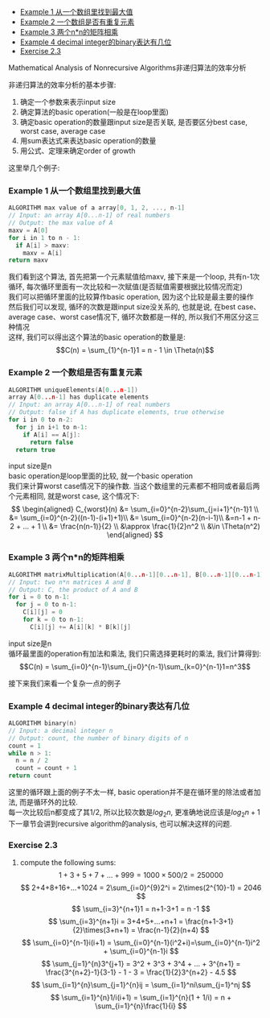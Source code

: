 <!-- TOC -->

- [Example 1 从一个数组里找到最大值](#example-1-从一个数组里找到最大值)
- [Example 2 一个数组是否有重复元素](#example-2-一个数组是否有重复元素)
- [Example 3 两个n*n的矩阵相乘](#example-3-两个nn的矩阵相乘)
- [Example 4 decimal integer的binary表达有几位](#example-4-decimal-integer的binary表达有几位)
- [Exercise 2.3](#exercise-23)

<!-- /TOC -->

Mathematical Analysis of Nonrecursive Algorithms非递归算法的效率分析

非递归算法的效率分析的基本步骤:
1. 确定一个参数来表示input size
2. 确定算法的basic operation(一般是在loop里面)
3. 确定basic operation的数量跟input size是否关联, 是否要区分best case, worst case, average case
4. 用sum表达式来表达basic operation的数量
5. 用公式、定理来确定order of growth

这里举几个例子:
<a id="markdown-example-1-从一个数组里找到最大值" name="example-1-从一个数组里找到最大值"></a>
### Example 1 从一个数组里找到最大值
  
```cpp
ALGORITHM max value of a array[0, 1, 2, ..., n-1]
// Input: an array A[0...n-1] of real numbers
// Output: the max value of A
maxv = A[0]
for i in 1 to n - 1:
  if A[i] > maxv:
    maxv = A[i]
return maxv
```
我们看到这个算法, 首先把第一个元素赋值给maxv, 接下来是一个loop, 共有n-1次循环, 每次循环里面有一次比较和一次赋值(是否赋值需要根据比较情况而定)  
我们可以把循环里面的比较算作basic operation, 因为这个比较是最主要的操作  
然后我们可以发现, 循环的次数是跟input size没关系的, 也就是说, 在best case、average case、worst case情况下, 循环次数都是一样的, 所以我们不用区分这三种情况  
这样, 我们可以得出这个算法的basic operation的数量是:
$$C(n) = \sum_{1}^{n-1}1 = n - 1 \in \Theta(n)$$


<a id="markdown-example-2-一个数组是否有重复元素" name="example-2-一个数组是否有重复元素"></a>
### Example 2 一个数组是否有重复元素

```cpp
ALGORITHM uniqueElements(A[0...n-1])
array A[0...n-1] has duplicate elements
// Input: an array A[0...n-1] of real numbers
// Output: false if A has duplicate elements, true otherwise
for i in 0 to n-2:
  for j in i+1 to n-1:
    if A[i] == A[j]:
      return false
  return true
```
input size是n  
basic operation是loop里面的比较, 就一个basic operation  
我们来计算worst case情况下的操作数. 当这个数组里的元素都不相同或者最后两个元素相同, 就是worst case, 这个情况下:
$$
\begin{aligned}
C_{worst}(n) &= \sum_{i=0}^{n-2}\sum_{j=i+1}^{n-1}1 \\
&= \sum_{i=0}^{n-2}((n-1)-(i+1)+1)\\
&= \sum_{i=0}^{n-2}(n-i-1)\\
&=n-1 + n-2 + ... + 1 \\
&= \frac{n(n-1)}{2} \\
&\approx \frac{1}{2}n^2 \\
&\in \Theta(n^2)
\end{aligned}
$$

<a id="markdown-example-3-两个nn的矩阵相乘" name="example-3-两个nn的矩阵相乘"></a>
### Example 3 两个n*n的矩阵相乘

```cpp
ALGORITHM matrixMultiplication(A[0...n-1][0...n-1], B[0...n-1][0...n-1])
// Input: two n*n matrices A and B
// Output: C, the product of A and B
for i = 0 to n-1:
  for j = 0 to n-1:
    C[i][j] = 0
    for k = 0 to n-1:
      C[i][j] += A[i][k] * B[k][j]
```
input size是n  
循环最里面的operation有加法和乘法, 我们只需选择更耗时的乘法, 我们计算得到:
$$C(n) = \sum_{i=0}^{n-1}\sum_{j=0}^{n-1}\sum_{k=0}^{n-1}1=n^3$$

接下来我们来看一个复杂一点的例子
<a id="markdown-example-4-decimal-integer的binary表达有几位" name="example-4-decimal-integer的binary表达有几位"></a>
### Example 4 decimal integer的binary表达有几位

```cpp
ALGORITHM binary(n)
// Input: a decimal integer n
// Output: count, the number of binary digits of n
count = 1
while n > 1:
  n = n / 2
  count = count + 1
return count
```
这里的循环跟上面的例子不太一样, basic operation并不是在循环里的除法或者加法, 而是循环外的比较.  
每一次比较后n都变成了其1/2, 所以比较次数是$log_2n$, 更准确地说应该是$log_2n + 1$  
下一章节会讲到recursive algorithm的analysis, 也可以解决这样的问题.

<a id="markdown-exercise-23" name="exercise-23"></a>
### Exercise 2.3

1. compute the following sums:  
   $$
   1+3+5+7+...+999 = 1000 \times 500 / 2 = 250000
   $$
   $$
   2+4+8+16+...+1024 = 2\sum_{i=0}^{9}2^i = 2\times(2^{10}-1) = 2046
   $$
   $$
   \sum_{i=3}^{n+1}1 = n+1-3+1 = n -1
   $$
   $$
   \sum_{i=3}^{n+1}i = 3+4+5+...+n+1 = \frac{n+1-3+1}{2}\times(3+n+1) = \frac{n-1}{2}(n+4)
   $$
   $$
   \sum_{i=0}^{n-1}i(i+1) = \sum_{i=0}^{n-1}(i^2+i)=\sum_{i=0}^{n-1}i^2 + \sum_{i=0}^{n-1}i
   $$
   $$
   \sum_{j=1}^{n}3^{j+1} = 3^2 + 3^3 + 3^4 + ... + 3^{n+1} = \frac{3^{n+2}-1}{3-1} - 1 - 3 = \frac{1}{2}3^{n+2} - 4.5
   $$
   $$
   \sum_{i=1}^{n}\sum_{j=1}^{n}ij = \sum_{i=1}^ni\sum_{j=1}^nj
   $$
   $$
   \sum_{i=1}^{n}1/i(i+1) = \sum_{i=1}^{n}(1 + 1/i) = n + \sum_{i=1}^{n}\frac{1}{i}
   $$